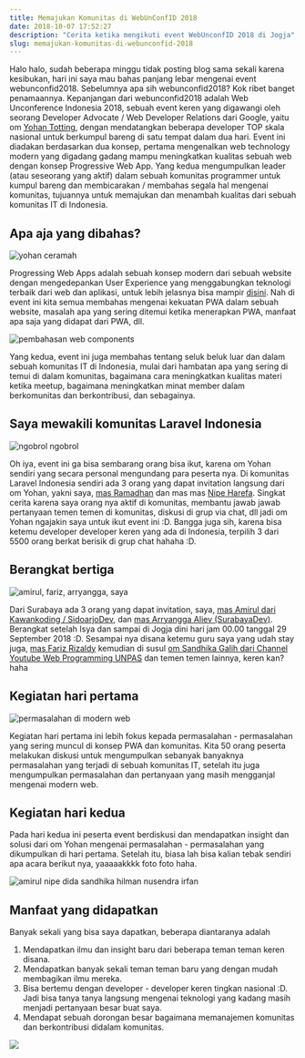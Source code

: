 ```yaml
---
title: Memajukan Komunitas di WebUnConfID 2018
date: 2018-10-07 17:52:27
description: "Cerita ketika mengikuti event WebUnconfID 2018 di Jogja"
slug: memajukan-komunitas-di-webunconfid-2018
---
```


Halo halo, sudah beberapa minggu tidak posting blog sama sekali karena kesibukan, hari ini saya mau bahas panjang lebar mengenai event webunconfid2018. Sebelumnya apa sih webunconfid2018? Kok ribet banget penamaannya. Kepanjangan dari webunconfid2018 adalah Web Unconference Indonesia 2018, sebuah event keren yang digawangi oleh seorang Developer Advocate / Web Developer Relations dari Google, yaitu om [Yohan Totting](https://www.instagram.com/tyohan/?hl=id), dengan mendatangkan beberapa developer TOP skala nasional untuk berkumpul bareng di satu tempat dalam dua hari. Event ini diadakan berdasarkan dua konsep, pertama mengenalkan web technology modern yang digadang gadang mampu meningkatkan kualitas sebuah web dengan konsep Progressive Web App. Yang kedua mengumpulkan leader (atau seseorang yang aktif) dalam sebuah komunitas programmer untuk kumpul bareng dan membicarakan / membahas segala hal mengenai komunitas, tujuannya untuk memajukan dan menambah kualitas dari sebuah komunitas IT di Indonesia.

## Apa aja yang dibahas?

![yohan ceramah](https://cdn.staticaly.com/img/farm2.staticflickr.com/1952/45103817992_0908cd6243_c.jpg)

Progressing Web Apps adalah sebuah konsep modern dari sebuah website dengan mengedepankan User Experience yang menggabungkan teknologi terbaik dari web dan aplikasi, untuk lebih jelasnya bisa mampir [disini](https://developers.google.com/web/fundamentals/codelabs/your-first-pwapp/?hl=id). Nah di event ini kita semua membahas mengenai kekuatan PWA dalam sebuah website, masalah apa yang sering ditemui ketika menerapkan PWA, manfaat apa saja yang didapat dari PWA, dll.

![pembahasan web components](https://cdn.staticaly.com/img/farm2.staticflickr.com/1954/45152835181_c43c8aba23_c.jpg)

Yang kedua, event ini juga membahas tentang seluk beluk luar dan dalam sebuah komunitas IT di Indonesia, mulai dari hambatan apa yang sering di temui di dalam komunitas, bagaimana cara meningkatkan kualitas materi ketika meetup, bagaimana meningkatkan minat member dalam berkomunitas dan berkontribusi, dan sebagainya.

## Saya mewakili komunitas Laravel Indonesia

![ngobrol ngobrol](https://cdn.staticaly.com/img/farm2.staticflickr.com/1941/44241166395_b2da7388f0_c.jpg)

Oh iya, event ini ga bisa sembarang orang bisa ikut, karena om Yohan sendiri yang secara personal mengundang para peserta nya. Di komunitas Laravel Indonesia sendiri ada 3 orang yang dapat invitation langsung dari om Yohan, yakni saya, [mas Ramadhan](http://t.me/XramaDhan) dan mas mas [Nipe Harefa](http://t.me/XramaDhan). Singkat cerita karena saya orang nya aktif di komunitas, membantu jawab jawab pertanyaan temen temen di komunitas, diskusi di grup via chat, dll jadi om Yohan ngajakin saya untuk ikut event ini :D. Bangga juga sih, karena bisa ketemu developer developer keren yang ada di Indonesia, terpilih 3 dari 5500 orang berkat berisik di grup chat hahaha :D.

## Berangkat bertiga

![amirul, fariz, arryangga, saya](https://cdn.staticaly.com/img/farm2.staticflickr.com/1925/45152835361_f79734d968_c.jpg)

Dari Surabaya ada 3 orang yang dapat invitation, saya, [mas Amirul dari Kawankoding / SidoarjoDev](http://kawankoding.com/), dan [mas Arryangga Aliev (SurabayaDev)](http://t.me/arryanggaputra). Berangkat setelah Isya dan sampai di Jogja dini hari jam 00.00 tanggal 29 September 2018 :D. Sesampai nya disana ketemu guru saya yang udah stay juga, [mas Fariz Rizaldy](http://mas%20fariz%20rizaldy/) kemudian di susul [om Sandhika Galih dari Channel Youtube Web Programming UNPAS](https://www.youtube.com/channel/UCkXmLjEr95LVtGuIm3l2dPg) dan temen temen lainnya, keren kan? haha

## Kegiatan hari pertama

![permasalahan di modern web](https://cdn.staticaly.com/img/farm2.staticflickr.com/1957/45152835231_0de9a036fc_c.jpg)

Kegiatan hari pertama ini lebih fokus kepada permasalahan - permasalahan yang sering muncul di konsep PWA dan komunitas. Kita 50 orang peserta melakukan diskusi untuk mengumpulkan sebanyak banyaknya permasalahan yang terjadi di sebuah komunitas IT, setelah itu juga mengumpulkan permasalahan dan pertanyaan yang masih mengganjal mengenai modern web.

## Kegiatan hari kedua
Pada hari kedua ini peserta event berdiskusi dan mendapatkan insight dan solusi dari om Yohan mengenai permasalahan - permasalahan yang dikumpulkan di hari pertama. Setelah itu, biasa lah bisa kalian tebak sendiri apa acara berikut nya, yaaaaakkkk foto foto haha.

![amirul nipe dida sandhika hilman nusendra irfan](https://cdn.staticaly.com/img/farm2.staticflickr.com/1941/30241929247_49bd789c2d_c.jpg)

## Manfaat yang didapatkan

Banyak sekali yang bisa saya dapatkan, beberapa diantaranya adalah

1. Mendapatkan ilmu dan insight baru dari beberapa teman teman keren disana.
2. Mendapatkan banyak sekali teman teman baru yang dengan mudah membagikan ilmu mereka.
3. Bisa bertemu dengan developer - developer keren tingkan nasional :D. Jadi bisa tanya tanya langsung mengenai teknologi yang kadang masih menjadi pertanyaan besar buat saya.
4. Mendapat sebuah dorongan besar bagaimana memanajemen komunitas dan berkontribusi didalam komunitas.

![](https://cdn.staticaly.com/img/farm2.staticflickr.com/1945/44241166875_8f5b0e0fe3_c.jpg)
